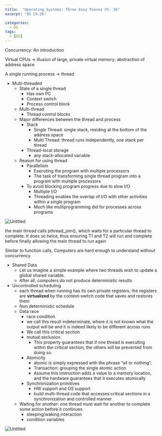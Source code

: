 ```yaml
---
title:  "Operating Systems: Three Easy Pieces Ch. 26"
excerpt: "OS Ch.26"

categories:
  - OS
tags:
  - [OS]
---
```



Concurrency: An introduction

Virtual CPUs → illusion of large, private virtual memory; abstraction of address space

A single running process → thread

- Multi-threaded
    - State of a single thread
        - Has own PC
        - Context switch
        - Process control block
    - Multi-thread
        - Thread control blocks
    - Major differences between the thread and process
        - Stack
            - Single Thread: single stack, residing at the bottom of the address space
            - Multi Thread: thread runs independently, one stack per thread
        - Thread-local storage
            - any stack-allocated variable
    - Reason for using thread
        - Parallelism
            - Executing the program with multiple processors
            - The task of transforming single thread program into a program with multiple processors
        - To avoid blocking program progress due to slow I/O
            - Multiple I/O
            - Threading enables the overlap of I/O with other activities within a single program
            - Much like multiprogramming did for processes across programs

![Untitled](Chapter%2026%2077f8c027c9b34093a2a7670e97b70d93/Untitled.png)

the main thread calls pthread_join(), which waits for a particular thread to complete. It does so twice, thus ensuring T1 and T2 will run and complete before finally allowing the main thread to run again

Similar to function calls, Computers are hard enough to understand without concurrency. 

- Shared Data
    - Let us imagine a simple example where two threads wish to update a global shared variable.
    - After all, computers do not produce deterministic results
- Uncontrolled scheduling
    - each thread when running has its own private registers; the registers are **virtualized** by the context-switch code that saves and restores them
    - Non deterministic schedule
    - Data race
        - race condition
        - we call this result indeterminate, where it is not known what the output will be and it is indeed likely to be different across runs
        - We call this critical section
        - mutual exclusion.
            - This property guarantees that if one thread is executing within the critical section, the others will be prevented from doing so.
        - Atomicity
            - atomic is simply expressed with the phrase “all or nothing”;
            - Transaction: grouping the single atomic action
            - Assume this instruction adds a value to a memory location, and the hardware guarantees that it executes atomically
        - Synchronization primitives
            - HW support and OS support
            - build multi-thread code that accesses critical sections in a synchronization and controlled manner
    - Waiting for another: one thread must wait for another to complete some action before it continues
        - sleeping/waking interaction
        - condition variables

![Untitled](Chapter%2026%2077f8c027c9b34093a2a7670e97b70d93/Untitled%201.png)